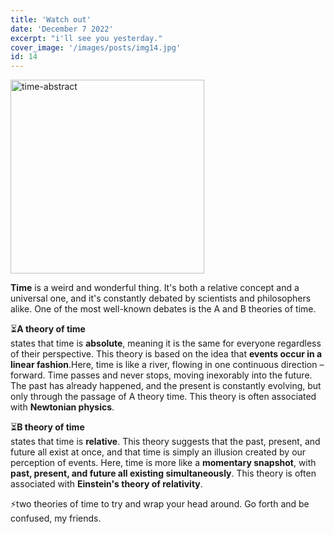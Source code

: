 ```yaml
---
title: 'Watch out'
date: 'December 7 2022'
excerpt: "i'll see you yesterday."
cover_image: '/images/posts/img14.jpg'
id: 14
---
```


<img src='/images/posts/img14.jpg' width='310' alt='time-abstract' />

**Time** is a weird and wonderful thing. It's both a relative concept and a universal one, and it's constantly debated by scientists and philosophers alike. One of the most well-known debates is the A and B theories of time.

⏳**A theory of time**<br/>states that time is **absolute**, meaning it is the same for everyone regardless of their perspective. This theory is based on the idea that **events occur in a linear fashion**.Here, time is like a river, flowing in one continuous direction – forward. Time passes and never stops, moving inexorably into the future. The past has already happened, and the present is constantly evolving, but only through the passage of A theory time. This theory is often associated with **Newtonian physics**.

⏳**B theory of time**<br/>states that time is **relative**. This theory suggests that the past, present, and future all exist at once, and that time is simply an illusion created by our perception of events. Here, time is more like a **momentary snapshot**, with **past, present, and future all existing simultaneously**. This theory is often associated with **Einstein's theory of relativity**.

⚡two theories of time to try and wrap your head around. Go forth and be confused, my friends.
